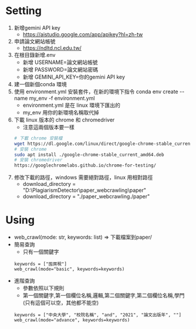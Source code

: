 # Setting
1. 新增gemini API key
    - https://aistudio.google.com/app/apikey?hl=zh-tw 
2. 申請論文網站帳號
    - https://ndltd.ncl.edu.tw/ 
3. 在根目錄新增.env
    - 新增 USERNAME=論文網站帳號
    - 新增 PASSWORD=論文網站密碼
    - 新增 GEMINI_API_KEY=你的gemini API key
4. 建一個新個conda 環境    
5. 使用 environment.yml 安裝套件，在新的環境下指令 conda env create --name my_env -f environment.yml
    - environment.yml 是在 linux 環境下匯出的
    - my_env 用你的新環境名稱取代掉
6. 下載 linux 版本的 chrome 和 chromedriver
    - 注意這兩個版本要一樣
    ```bash
    # 下載 chrome 安裝檔
    wget https://dl.google.com/linux/direct/google-chrome-stable_current_amd64.deb
    # 安裝 chrome
    sudo apt install ./google-chrome-stable_current_amd64.deb
    # 安裝 chromedriver
    https://googlechromelabs.github.io/chrome-for-testing/
    ```
9. 修改下載的路徑，windows 需要絕對路徑，linux 用相對路徑
    - download_directory = "D:\\PlagiarismDetector\\paper_webcrawling\\paper" 
    - download_directory = "./paper_webcrawling./paper" 
# Using
- web_crawl(mode: str, keywords: list) => 下載檔案到paper/
- 簡易查詢
    - 只有一個關鍵字
    ```python=
    keywords = ["囤房稅"]
    web_crawl(mode="basic", keywords=keywords)
    ```
- 進階查詢
    - 參數依照以下規則
    - 第一個關鍵字,第一個欄位名稱,邏輯,第二個關鍵字,第二個欄位名稱,學門(只有這個可以空，其他都不能空)
    ```python=
    keywords = ["中央大學", "校院名稱", "and", "2021", "論文出版年", ""]
    web_crawl(mode="advance", keywords=keywords)